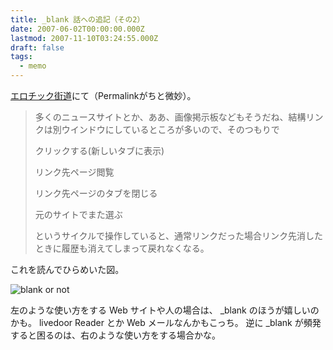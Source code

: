 ```yaml
---
title: _blank 話への追記（その2）
date: 2007-06-02T00:00:00.000Z
lastmod: 2007-11-10T03:24:55.000Z
draft: false
tags:
  - memo
---
```


[エロチック街道](http://head.as.wakwak.ne.jp/games/#191070604)にて（Permalinkがちと微妙）。

> 多くのニュースサイトとか、ああ、画像掲示板などもそうだね、結構リンクは別ウインドウにしているところが多いので、そのつもりで
>
> クリックする(新しいタブに表示)
>
> リンク先ページ閲覧
>
> リンク先ページのタブを閉じる
>
> 元のサイトでまた選ぶ
>
> というサイクルで操作していると、通常リンクだった場合リンク先消したときに履歴も消えてしまって戻れなくなる。

これを読んでひらめいた図。

![blank or not](@/assets/flickr/529531616.jpg "blank or not")

左のような使い方をする Web サイトや人の場合は、 \_blank のほうが嬉しいのかも。 livedoor Reader とか Web メールなんかもこっち。 逆に \_blank が頻発すると困るのは、右のような使い方をする場合かな。
